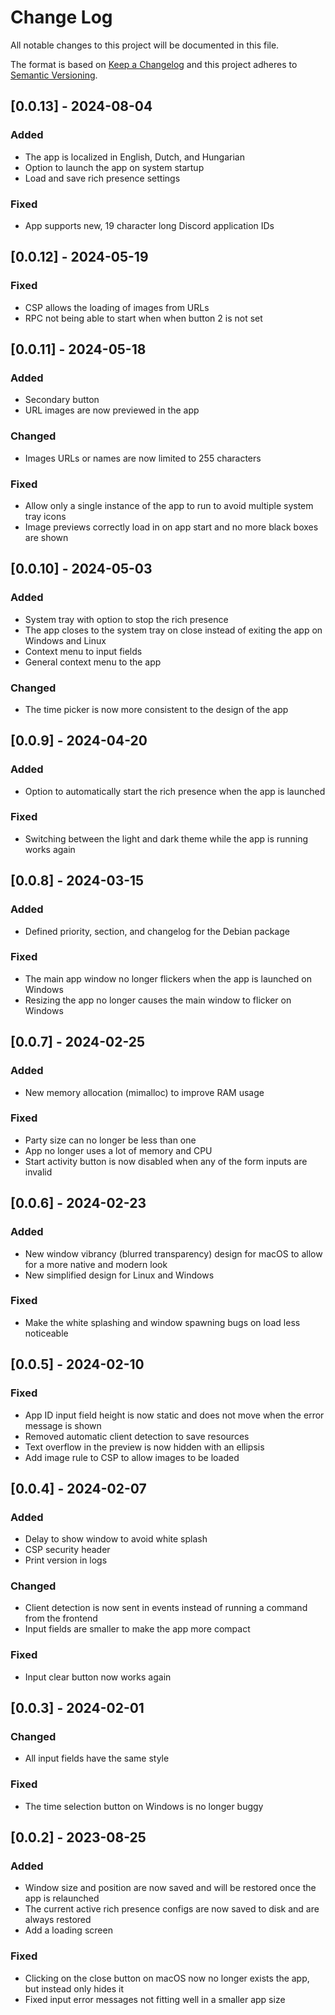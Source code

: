 # Change Log

All notable changes to this project will be documented in this file.
 
The format is based on [Keep a Changelog](http://keepachangelog.com/)
and this project adheres to [Semantic Versioning](http://semver.org/).

## [0.0.13] - 2024-08-04

### Added

- The app is localized in English, Dutch, and Hungarian
- Option to launch the app on system startup
- Load and save rich presence settings

### Fixed

- App supports new, 19 character long Discord application IDs

## [0.0.12] - 2024-05-19

### Fixed

- CSP allows the loading of images from URLs
- RPC not being able to start when when button 2 is not set

## [0.0.11] - 2024-05-18

### Added

- Secondary button
- URL images are now previewed in the app

### Changed

- Images URLs or names are now limited to 255 characters

### Fixed

- Allow only a single instance of the app to run to avoid multiple system tray icons
- Image previews correctly load in on app start and no more black boxes are shown

## [0.0.10] - 2024-05-03

### Added

- System tray with option to stop the rich presence
- The app closes to the system tray on close instead of exiting the app on Windows and Linux
- Context menu to input fields
- General context menu to the app

### Changed

- The time picker is now more consistent to the design of the app

## [0.0.9] - 2024-04-20

### Added

- Option to automatically start the rich presence when the app is launched

### Fixed

- Switching between the light and dark theme while the app is running works again

## [0.0.8] - 2024-03-15

### Added

- Defined priority, section, and changelog for the Debian package

### Fixed

- The main app window no longer flickers when the app is launched on Windows
- Resizing the app no longer causes the main window to flicker on Windows

## [0.0.7] - 2024-02-25

### Added

- New memory allocation (mimalloc) to improve RAM usage

### Fixed

- Party size can no longer be less than one
- App no longer uses a lot of memory and CPU
- Start activity button is now disabled when any of the form inputs are invalid

## [0.0.6] - 2024-02-23

### Added

- New window vibrancy (blurred transparency) design for macOS to allow for a more native and modern look
- New simplified design for Linux and Windows

### Fixed

- Make the white splashing and window spawning bugs on load less noticeable

## [0.0.5] - 2024-02-10

### Fixed

- App ID input field height is now static and does not move when the error message is shown
- Removed automatic client detection to save resources
- Text overflow in the preview is now hidden with an ellipsis
- Add image rule to CSP to allow images to be loaded
 
## [0.0.4] - 2024-02-07
 
### Added

- Delay to show window to avoid white splash
- CSP security header
- Print version in logs
 
### Changed

- Client detection is now sent in events instead of running a command from the frontend
- Input fields are smaller to make the app more compact
 
### Fixed
 
- Input clear button now works again
 
## [0.0.3] - 2024-02-01
 
### Changed
  
- All input fields have the same style

### Fixed
 
- The time selection button on Windows is no longer buggy
 
## [0.0.2] - 2023-08-25
 
### Added

- Window size and position are now saved and will be restored once the app is relaunched
- The current active rich presence configs are now saved to disk and are always restored
- Add a loading screen
 
### Fixed
 
- Clicking on the close button on macOS now no longer exists the app, but instead only hides it
- Fixed input error messages not fitting well in a smaller app size